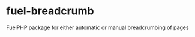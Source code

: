 fuel-breadcrumb
===============

FuelPHP package for either automatic or manual breadcrumbing of pages
